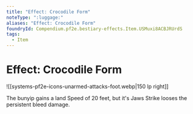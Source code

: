 ```yaml
---
title: "Effect: Crocodile Form"
noteType: ":luggage:"
aliases: "Effect: Crocodile Form"
foundryId: Compendium.pf2e.bestiary-effects.Item.USMuxi8ACBJRUrdS
tags:
  - Item
---
```


# Effect: Crocodile Form
![[systems-pf2e-icons-unarmed-attacks-foot.webp|150 lp right]]

The bunyip gains a land Speed of 20 feet, but it's Jaws Strike looses the persistent bleed damage.
